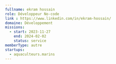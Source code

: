 ```yaml
---
fullname: ekram hossain
role: Développeur No-code
link : https://www.linkedin.com/in/ekram-hossain/
domaine: Développement
missions:
  - start: 2023-11-27
    end: 2024-02-02
    status: service
memberType: autre
startups:
  - aquaculteurs.marins
---
```


